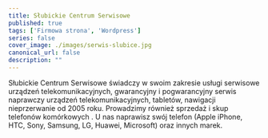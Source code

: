 ```yaml
---
title: Słubickie Centrum Serwisowe
published: true
tags: ['Firmowa strona', 'Wordpress']
series: false
cover_image: ./images/serwis-slubice.jpg
canonical_url: false
description: ""
---
```


Słubickie Centrum Serwisowe świadczy w swoim zakresie usługi serwisowe urządzeń telekomunikacyjnych, gwarancyjny i pogwarancyjny serwis naprawczy urządzeń telekomunikacyjnych, tabletów, nawigacji nieprzerwanie od 2005 roku.
Prowadzimy również sprzedaż i skup telefonów komórkowych . U nas naprawisz swój telefon (Apple iPhone, HTC, Sony, Samsung, LG, Huawei, Microsoft) oraz innych marek.
